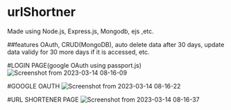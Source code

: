 # urlShortner

Made using Node.js, Express.js, Mongodb, ejs ,etc.

##features
OAuth, 
CRUD(MongoDB), 
auto delete data after 30 days,
update data validy for 30 more days if it is accessed, etc.


#LOGIN PAGE(google OAuth using passport.js)
![Screenshot from 2023-03-14 08-16-09](https://user-images.githubusercontent.com/62903302/224880119-0b4b44e3-9cbc-4fb7-a950-f06d31def6e4.png)

#GOOGLE OAUTH
![Screenshot from 2023-03-14 08-16-22](https://user-images.githubusercontent.com/62903302/224880095-4e3ae7f0-081d-421c-9df9-afca288402bf.png)

#URL SHORTENER PAGE
![Screenshot from 2023-03-14 08-16-37](https://user-images.githubusercontent.com/62903302/224880140-34d43f36-5a81-40dc-a26e-76df55ebb768.png)
